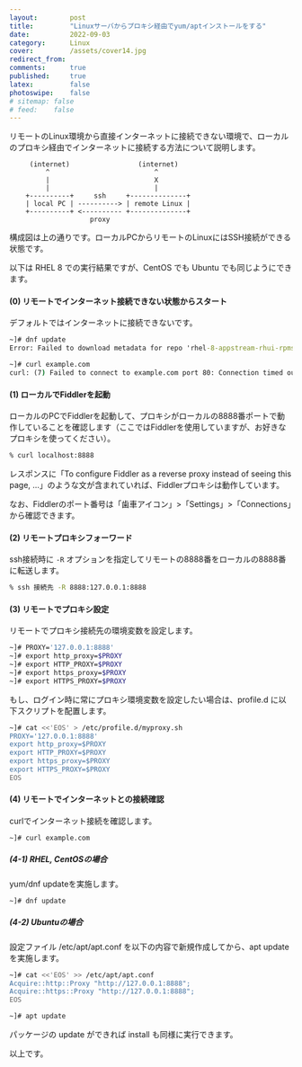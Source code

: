 ```yaml
---
layout:        post
title:         "Linuxサーバからプロキシ経由でyum/aptインストールをする"
date:          2022-09-03
category:      Linux
cover:         /assets/cover14.jpg
redirect_from:
comments:      true
published:     true
latex:         false
photoswipe:    false
# sitemap: false
# feed:    false
---
```


リモートのLinux環境から直接インターネットに接続できない環境で、ローカルのプロキシ経由でインターネットに接続する方法について説明します。

```fig
     (internet)                 (internet)
         ^                          ^
         |                          X
         |                          |
    +----------+     ssh     +--------------+
    | local PC | ----------> | remote Linux |
    +----------+ <---------- +--------------+
                    proxy
```
構成図は上の通りです。ローカルPCからリモートのLinuxにはSSH接続ができる状態です。

以下は RHEL 8 での実行結果ですが、CentOS でも Ubuntu でも同じようにできます。

#### (0) リモートでインターネット接続できない状態からスタート
デフォルトではインターネットに接続できないです。
```cmd
~]# dnf update
Error: Failed to download metadata for repo 'rhel-8-appstream-rhui-rpms': Cannot prepare internal mirrorlist: Curl error (28): Timeout was reached for https://rhui.ap-northeast-1.aws.ce.redhat.com/pulp/mirror/content/dist/rhel8/rhui/8/x86_64/appstream/os [Connection timed out after 30000 milliseconds]

~]# curl example.com
curl: (7) Failed to connect to example.com port 80: Connection timed out
```

#### (1) ローカルでFiddlerを起動
ローカルのPCでFiddlerを起動して、プロキシがローカルの8888番ポートで動作していることを確認します（ここではFiddlerを使用していますが、お好きなプロキシを使ってください）。
```cmd
% curl localhost:8888
```
レスポンスに「To configure Fiddler as a reverse proxy instead of seeing this page, ...」のような文が含まれていれば、Fiddlerプロキシは動作しています。

なお、Fiddlerのポート番号は「歯車アイコン」>「Settings」>「Connections」から確認できます。

#### (2) リモートプロキシフォーワード
ssh接続時に `-R` オプションを指定してリモートの8888番をローカルの8888番に転送します。
```cmd
% ssh 接続先 -R 8888:127.0.0.1:8888
```

#### (3) リモートでプロキシ設定
リモートでプロキシ接続先の環境変数を設定します。
```bash
~]# PROXY='127.0.0.1:8888'
~]# export http_proxy=$PROXY
~]# export HTTP_PROXY=$PROXY
~]# export https_proxy=$PROXY
~]# export HTTPS_PROXY=$PROXY
```
もし、ログイン時に常にプロキシ環境変数を設定したい場合は、profile.d に以下スクリプトを配置します。
```bash
~]# cat <<'EOS' > /etc/profile.d/myproxy.sh
PROXY='127.0.0.1:8888'
export http_proxy=$PROXY
export HTTP_PROXY=$PROXY
export https_proxy=$PROXY
export HTTPS_PROXY=$PROXY
EOS
```

#### (4) リモートでインターネットとの接続確認
curlでインターネット接続を確認します。
```bash
~]# curl example.com
```

##### (4-1) RHEL, CentOSの場合
yum/dnf updateを実施します。
```bash
~]# dnf update
```

##### (4-2) Ubuntuの場合
設定ファイル /etc/apt/apt.conf を以下の内容で新規作成してから、apt updateを実施します。
```bash
~]# cat <<'EOS' >> /etc/apt/apt.conf
Acquire::http::Proxy "http://127.0.0.1:8888";
Acquire::https::Proxy "http://127.0.0.1:8888";
EOS

~]# apt update
```


パッケージの update ができれば install も同様に実行できます。

以上です。
